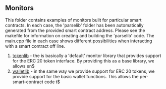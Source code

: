 ## Monitors

This folder contains examples of monitors built for particular smart contracts. In each case, the 'parselib' folder has been automatically generated from the provided smart contract address. Please see the makefile for information on creating and building the 'parselib' code. The main.cpp file in each case shows different possibilities when interacting with a smart contract off line.

1. [tokenlib](src/libs/tokenlib) - the is basically a 'default' monitor library that provides support for the ERC 20 token interface. By providing this as a base library, we 
allows en$
2. [walletlib](src/libs/walletlib) - in the same way we provide support for ERC 20 tokens, we provide support for the basic wallet functions. This allows the 
per-smart-contract 
code t$

